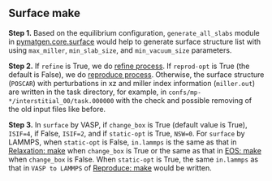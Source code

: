 ## Surface make

**Step 1.** Based on the equilibrium configuration, `generate_all_slabs` module in [pymatgen.core.surface](https://pymatgen.org/pymatgen.core.surface.html) would help to generate surface structure list with using `max_miller`, `min_slab_size`, and `min_vacuum_size` parameters. 

**Step 2.** If `refine` is True, we do [refine process](../../refine/Refine-get-started-and-input-examples). If `reprod-opt` is True (the default is False), we do [reproduce process](../../reproduce/Reproduce-get-started-and-input-examples). Otherwise, the surface structure (`POSCAR`) with perturbations in xz and miller index information (`miller.out`) are written in the task directory, for example, in `confs/mp-*/interstitial_00/task.000000` with the check and possible removing of the old input files like before.

**Step 3.** In `surface` by VASP, if `change_box` is True (default value is True), `ISIF=4`, if False, `ISIF=2`, and if `static-opt` is True, `NSW=0`. For `surface` by LAMMPS, when `static-opt` is False, `in.lammps` is the same as that in [Relaxation: make](../../relaxation/Relaxation-make) when `change_box` is True or the same as that in [EOS: make](./EOS-make) when `change_box` is False. When `static-opt` is True, the same `in.lammps` as that in `VASP to LAMMPS` of [Reproduce: make](../../reproduce/Reproduce-make) would be written.
